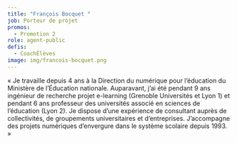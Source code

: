 ```yaml
---
title: "François Bocquet "
job: Porteur de projet
promos:
  - Promotion 2
role: agent-public
defis:
  - CoachÉlèves
image: img/francois-bocquet.png
---
```


« Je travaille depuis 4 ans à la Direction du numérique pour l’éducation du Ministère de l’Éducation nationale. Auparavant, j’ai été pendant 9 ans ingénieur de recherche projet e-learning (Grenoble Universités et Lyon 1) et pendant 6 ans professeur des universités associé en sciences de l’éducation (Lyon 2). Je dispose d’une expérience de consultant auprès de collectivités, de groupements universitaires et d’entreprises. J’accompagne des projets numériques d’envergure dans le système scolaire depuis 1993. »
